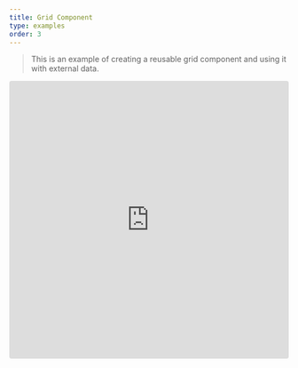 ```yaml
---
title: Grid Component
type: examples
order: 3
---
```


> This is an example of creating a reusable grid component and using it with external data.

<iframe src="https://codesandbox.io/embed/github/vuejs/v2.vuejs.org/tree/master/src/v2/examples/vue-20-grid-component?codemirror=1&hidedevtools=1&hidenavigation=1&theme=light" style="width:100%; height:500px; border:0; border-radius: 4px; overflow:hidden;" title="vue-20-template-compilation" allow="geolocation; microphone; camera; midi; vr; accelerometer; gyroscope; payment; ambient-light-sensor; encrypted-media; usb" sandbox="allow-modals allow-forms allow-popups allow-scripts allow-same-origin"></iframe>

